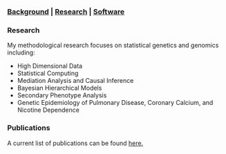 ### [Background](https://SharonLutz.github.io)  | [Research](https://SharonLutz.github.io/research) | [Software](https://SharonLutz.github.io/software)

### Research
My methodological research focuses on statistical genetics and genomics including:   
- High Dimensional Data  
- Statistical Computing
- Mediation Analysis and Causal Inference  
- Bayesian Hierarchical Models
- Secondary Phenotype Analysis
- Genetic Epidemiology of Pulmonary Disease, Coronary Calcium, and Nicotine Dependence  

### Publications
A current list of publications can be found [here.](https://www.researchgate.net/profile/Sharon_Lutz2)
